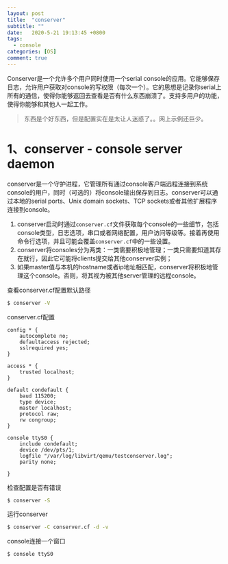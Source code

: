 ```yaml
---
layout: post
title:  "conserver"
subtitle: ""
date:   2020-5-21 19:13:45 +0800
tags:
  - console
categories: [OS]
comment: true
---
```


Conserver是一个允许多个用户同时使用一个serial console的应用。它能够保存日志，允许用户获取对console的写权限（每次一个）。它的思想是记录你serial上所有的通信，使得你能够返回去查看是否有什么东西崩溃了。支持多用户的功能，使得你能够和其他人一起工作。

> 东西是个好东西，但是配置实在是太让人迷惑了。。网上示例还巨少。

# 1、conserver - console server daemon

conserver是一个守护进程，它管理所有通过console客户端远程连接到系统console的用户，同时（可选的）将console输出保存到日志。conserver可以通过本地的serial ports、Unix domain sockets、TCP sockets或者其他扩展程序连接到console。

1. conserver启动时通过`conserver.cf`文件获取每个console的一些细节，包括console类型，日志选项，串口或者网络配置，用户访问等级等。接着再使用命令行选项，并且可能会覆盖`conserver.cf`中的一些设置。
2. conserver将consoles分为两类：一类需要积极地管理；一类只需要知道其存在就行，因此它可能将clients提交给其他conserver实例；
3. 如果master值与本机的hostname或者ip地址相匹配，conserver将积极地管理这个console。否则，将其视为被其他server管理的远程console。



查看conserver.cf配置默认路径

```bash
$ conserver -V
```

conserver.cf配置

```
config * {
    autocomplete no;
    defaultaccess rejected;
    sslrequired yes;
}

access * {
    trusted localhost;
}

default condefault {
    baud 115200;
    type device;
    master localhost;
    protocol raw;
    rw congroup;
}

console ttyS0 {
    include condefault;
    device /dev/pts/1;
    logfile "/var/log/libvirt/qemu/testconserver.log";
    parity none;

}
```

检查配置是否有错误

```bash
$ conserver -S
```

运行conserver

```bash
$ conserver -C conserver.cf -d -v
```

console连接一个窗口

```bash
$ console ttyS0
```



